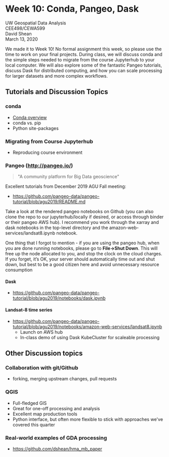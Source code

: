 # Week 10: Conda, Pangeo, Dask

UW Geospatial Data Analysis  
CEE498/CEWA599  
David Shean  
March 13, 2020

We made it to Week 10! No formal assignment this week, so please use the time to work on your final projects. During class, we will discuss conda and the simple steps needed to migrate from the course Jupyterhub to your local computer.  We will also explore some of the fantastic Pangeo tutorials, discuss Dask for distributed computing, and how you can scale processing for larger datasets and more complex workflows.

## Tutorials and Discussion Topics

### conda
* [Conda overview](./conda.md)
* conda vs. pip
* Python site-packages

### Migrating from Course Jupyterhub
* Reproducing course environment 

### Pangeo (http://pangeo.io/)
> "A community platform for Big Data geoscience"

Excellent tutorials from December 2019 AGU Fall meeting:
* https://github.com/pangeo-data/pangeo-tutorial/blob/agu2019/README.md

Take a look at the rendered pangeo notebooks on Github (you can also clone the repo to our jupyterhub/locally if desired, or access through binder or their pangeo AWS hub).  I recommend you work through the xarray and dask notebooks in the top-level directory and the amazon-web-services/landsat8.ipynb notebook.

One thing that I forgot to mention - if you are using the pangeo hub, when you are done running notebooks, please go to **File->Shut Down**.  This will free up the node allocated to you, and stop the clock on the cloud charges.  If you forget, it’s OK, your server should automatically time out and shut down, but best to be a good citizen here and avoid unnecessary resource consumption

#### Dask
* https://github.com/pangeo-data/pangeo-tutorial/blob/agu2019/notebooks/dask.ipynb

#### Landsat-8 time series
* https://github.com/pangeo-data/pangeo-tutorial/blob/agu2019/notebooks/amazon-web-services/landsat8.ipynb
    * Launch on AWS hub
    * In-class demo of using Dask KubeCluster for scaleable processing

## Other Discussion topics

### Collaboration with git/Github
* forking, merging upstream changes, pull requests

### QGIS
* Full-fledged GIS
* Great for one-off processing and analysis
* Excellent map production tools
* Python interface, but often more flexible to stick with approaches we've covered this quarter

### Real-world examples of GDA processing
* https://github.com/dshean/hma_mb_paper
